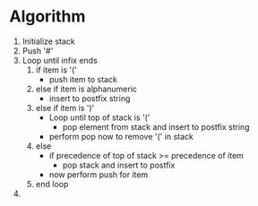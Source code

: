 # Algorithm

1. Initialize stack
2. Push '#'
3. Loop until infix ends
    1. if item is '('
        - push item to stack
    2. else if item is alphanumeric
        - insert to postfix string
    3. else if item is ')'
        - Loop until top of stack is '('
            - pop element from stack and insert to postfix string
        - perform pop now to remove '(' in stack
    4. else 
        - if precedence of top of stack >= precedence of item
            - pop stack and insert to postfix
        - now perform push for item
    5. end loop
4. 



    
